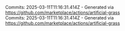 Commits: 2025-03-11T11:16:31.414Z - Generated via https://github.com/marketplace/actions/artificial-grass
<br>
Commits: 2025-03-11T11:16:31.414Z - Generated via https://github.com/marketplace/actions/artificial-grass
<br>
